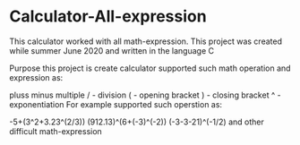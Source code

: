 # Calculator-All-expression

This calculator worked with all math-expression. This project was created while summer June 2020 and written in the language C

Purpose this project is create calculator supported such math operation and expression as:

pluss
minus
multiple / - division ( - opening bracket ) - closing bracket ^ - exponentiation
For example supported such operstion as:

-5+(3^2+3.23^(2/3))
(912.13)^(6+(-3)^(-2))
(-3-3-21)^(-1/2) and other difficult math-expression
